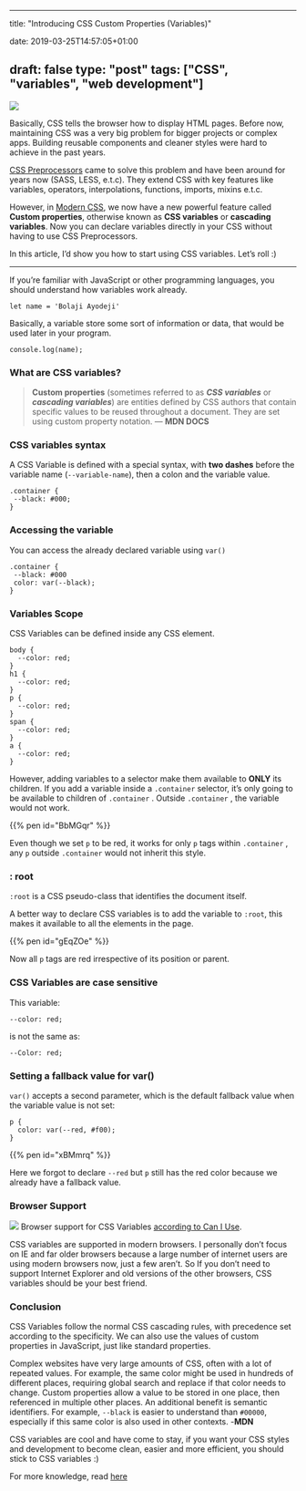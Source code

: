 ﻿---

title: "Introducing CSS Custom Properties (Variables)"

date: 2019-03-25T14:57:05+01:00

draft: false
type: "post"
tags: ["CSS", "variables", "web development"]
---



![](https://cdn-images-1.medium.com/max/800/1*JEnrE7aT2K6vfV0nQlbFIw.png)

Basically, CSS tells the browser how to display HTML pages. Before now,
maintaining CSS was a very big problem for bigger projects or complex apps.
Building reusable components and cleaner styles were hard to achieve in the past
years.

[CSS Preprocessors](https://guide.freecodecamp.org/css/css-preprocessors/) came
to solve this problem and have been around for years now (SASS, LESS, e.t.c).
They extend CSS with key features like variables, operators, interpolations,
functions, imports, mixins e.t.c.

However, in [Modern CSS](https://medium.com/actualize-network/modern-css-explained-for-dinosaurs-5226febe3525),
we now have a new powerful feature called **Custom properties**, otherwise known
as **CSS variables** or **cascading variables**. Now you can declare variables
directly in your CSS without having to use CSS Preprocessors.

In this article, I’d show you how to start using CSS variables. Let’s roll :)

*****

If you’re familiar with JavaScript or other programming languages, you should
understand how variables work already.

    let name = 'Bolaji Ayodeji'

Basically, a variable store some sort of information or data, that would be used
later in your program.

    console.log(name);

### What are CSS variables?

> **Custom properties** (sometimes referred to as ***CSS variables*** or
> ***cascading variables***) are entities defined by CSS authors that contain
specific values to be reused throughout a document. They are set using custom
property notation. — **MDN DOCS**

### CSS variables syntax

A CSS Variable is defined with a special syntax, with **two dashes** before the
variable name (`--variable-name`), then a colon and the variable value.

    .container {
     --black: #000;
    }

### Accessing the variable

You can access the already declared variable using `var()`

    .container {
     --black: #000
     color: var(--black);
    }

### Variables Scope

CSS Variables can be defined inside any CSS element.

```
body {
  --color: red;
}
h1 {
  --color: red;
}
p {
  --color: red;
}
span {
  --color: red;
}
a {
  --color: red;
}
```
However, adding variables to a selector make them available to **ONLY** its
children. If you add a variable inside a `.container` selector, it’s only going
to be available to children of `.container` . Outside `.container` , the
variable would not work.

{{% pen id="BbMGqr" %}}

Even though we set `p` to be red, it works for only `p` tags within `.container` , any `p` outside `.container` would not inherit this style.

### : root

`:root` is a CSS pseudo-class that identifies the document itself.

A better way to declare CSS variables is to add the variable to `:root`, this
makes it available to all the elements in the page.

{{% pen id="gEqZOe" %}}

Now all `p` tags are red irrespective of its position or parent.

### CSS Variables are case sensitive

This variable:

```
--color: red;
```

is not the same as:
```
--Color: red;
```


### Setting a fallback value for var()

`var()` accepts a second parameter, which is the default fallback value when the
variable value is not set:

    p {
      color: var(--red, #f00);
    }

{{% pen id="xBMmrq" %}}

Here we forgot to declare `--red` but `p` still has the red color because we
already have a fallback value.

### Browser Support

![](https://cdn-images-1.medium.com/max/1200/1*-HHDutFGICwb84UsH91rsQ.png)
<span class="figcaption_hack">Browser support for CSS Variables [according to Can I
Use](https://www.caniuse.com/#feat=css-variables).</span>

CSS variables are supported in modern browsers. I personally don’t focus on IE
and far older browsers because a large number of internet users are using modern
browsers now, just a few aren’t. So If you don’t need to support Internet
Explorer and old versions of the other browsers, CSS variables should be your
best friend.

### Conclusion

CSS Variables follow the normal CSS cascading rules, with precedence set
according to the specificity. We can also use the values of custom properties in
JavaScript, just like standard properties.

Complex websites have very large amounts of CSS, often with a lot of repeated
values. For example, the same color might be used in hundreds of different
places, requiring global search and replace if that color needs to change.
Custom properties allow a value to be stored in one place, then referenced in
multiple other places. An additional benefit is semantic identifiers. For
example, `--black` is easier to understand than `#00000`, especially if this
same color is also used in other contexts. -**MDN**

CSS variables are cool and have come to stay, if you want your CSS styles and
development to become clean, easier and more efficient, you should stick to CSS
variables :)

For more knowledge, read
[here](https://developer.mozilla.org/en-US/docs/Web/CSS/Using_CSS_custom_properties)

